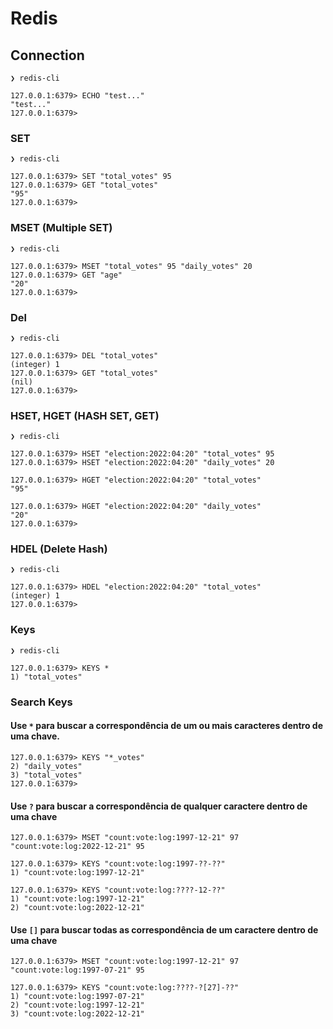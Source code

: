 # Redis

## Connection
```
❯ redis-cli

127.0.0.1:6379> ECHO "test..."
"test..."
127.0.0.1:6379>
```

### SET
```
❯ redis-cli

127.0.0.1:6379> SET "total_votes" 95
127.0.0.1:6379> GET "total_votes"
"95"
127.0.0.1:6379>
```

### MSET (Multiple SET)
```
❯ redis-cli

127.0.0.1:6379> MSET "total_votes" 95 "daily_votes" 20
127.0.0.1:6379> GET "age"
"20"
127.0.0.1:6379>
```

### Del
```
❯ redis-cli

127.0.0.1:6379> DEL "total_votes"
(integer) 1
127.0.0.1:6379> GET "total_votes"
(nil)
127.0.0.1:6379>
```

### HSET, HGET (HASH SET, GET)
```
❯ redis-cli

127.0.0.1:6379> HSET "election:2022:04:20" "total_votes" 95
127.0.0.1:6379> HSET "election:2022:04:20" "daily_votes" 20

127.0.0.1:6379> HGET "election:2022:04:20" "total_votes"
"95"

127.0.0.1:6379> HGET "election:2022:04:20" "daily_votes"
"20"
127.0.0.1:6379>
```

### HDEL (Delete Hash)
```
❯ redis-cli

127.0.0.1:6379> HDEL "election:2022:04:20" "total_votes"
(integer) 1
127.0.0.1:6379>
```

### Keys
```
❯ redis-cli

127.0.0.1:6379> KEYS *
1) "total_votes"
```

### Search Keys

#### Use `*` para buscar a correspondência de um ou mais caracteres dentro de uma chave.

```
127.0.0.1:6379> KEYS "*_votes"
2) "daily_votes"
3) "total_votes"
127.0.0.1:6379>
```

#### Use `?` para buscar a correspondência de qualquer caractere dentro de uma chave

```
127.0.0.1:6379> MSET "count:vote:log:1997-12-21" 97 "count:vote:log:2022-12-21" 95

127.0.0.1:6379> KEYS "count:vote:log:1997-??-??"
1) "count:vote:log:1997-12-21"

127.0.0.1:6379> KEYS "count:vote:log:????-12-??"
1) "count:vote:log:1997-12-21"
2) "count:vote:log:2022-12-21"
```

#### Use `[]` para buscar todas as correspondência de um caractere dentro de uma chave

```
127.0.0.1:6379> MSET "count:vote:log:1997-12-21" 97 "count:vote:log:1997-07-21" 95

127.0.0.1:6379> KEYS "count:vote:log:????-?[27]-??"
1) "count:vote:log:1997-07-21"
2) "count:vote:log:1997-12-21"
3) "count:vote:log:2022-12-21"
```